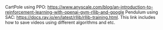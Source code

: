 CartPole using PPO: <https://www.anyscale.com/blog/an-introduction-to-reinforcement-learning-with-openai-gym-rllib-and-google>
Pendulum using SAC: <https://docs.ray.io/en/latest/rllib/rllib-training.html>. This link includes how to save videos using different algorithms and etc.


